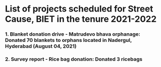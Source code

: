 # List of projects scheduled for Street Cause, BIET in the tenure 2021-2022

### 1. Blanket donation drive - Matrudevo bhava orphanage: Donated 70 blankets to orphans located in Nadergul, Hyderabad (August 04, 2021)

### 2. Survey report - Rice bag donation: Donated 3 ricebags 
